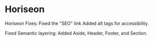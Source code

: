 # Horiseon

Horiseon Fixes:
Fixed the "SEO" link
Added alt tags for accessibility.

Fixed Semantic layering:
Added Aside, Header, Footer, and Section.
